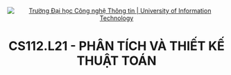 <p align="center"><a href="https://www.uit.edu.vn/" title="Trường Đại học Công nghệ Thông tin" style="border: none;"><img src="https://i.imgur.com/WmMnSRt.png" alt="Trường Đại học Công nghệ Thông tin | University of Information Technology"></a></p>

<h1 align="center"><b>CS112.L21 - PHÂN TÍCH VÀ THIẾT KẾ THUẬT TOÁN</b></h1>
